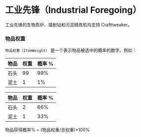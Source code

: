 # 工业先锋（Industrial Foregoing）

工业先锋的生物质炉、镭射钻和污泥精炼机均支持 Crafttweaker。

### 物品权重

 `物品权重（ItemWeight）` 是一个表示物品被选中的概率的数字。例如：

| 物品 | 权重 | 概率 % |
| ---- | ---- | ------ |
| 石头 | 99   | 99%    |
| 泥土 | 1    | 1%     |

| 物品 | 权重 | 概率 % |
| ---- | ---- | ------ |
| 石头 | 2    | 66%    |
| 泥土 | 1    | 33%    |

物品获得概率% = (物品权重/总权重)*100%
